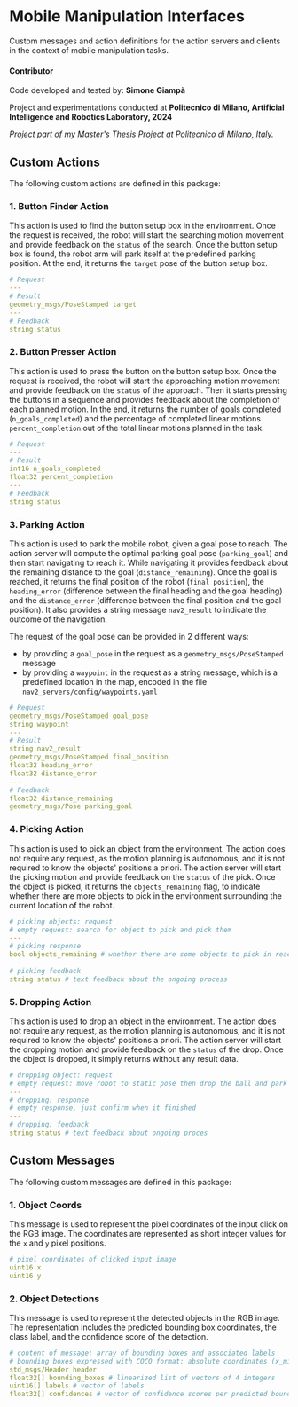 # Mobile Manipulation Interfaces

Custom messages and action definitions for the action servers and clients in the context of mobile manipulation tasks.

#### Contributor

Code developed and tested by: __Simone Giampà__

Project and experimentations conducted at __Politecnico di Milano, Artificial Intelligence and Robotics Laboratory, 2024__

_Project part of my Master's Thesis Project at Politecnico di Milano, Italy._

## Custom Actions

The following custom actions are defined in this package:

### 1. Button Finder Action

This action is used to find the button setup box in the environment. Once the request is received, the robot will start the
searching motion movement and provide feedback on the `status` of the search. Once the button setup box is found, the robot arm will
park itself at the predefined parking position. At the end, it returns the `target` pose of the button setup box. 

```yaml
# Request
---
# Result
geometry_msgs/PoseStamped target
---
# Feedback
string status
```

### 2. Button Presser Action

This action is used to press the button on the button setup box. Once the request is received, the robot will start the
approaching motion movement and provide feedback on the `status` of the approach. Then it starts pressing the buttons in a sequence
and provides feedback about the completion of each planned motion. In the end, it returns the number of goals completed (`n_goals_completed`)
and the percentage of completed linear motions `percent_completion` out of the total linear motions planned in the task.

```yaml
# Request
---
# Result
int16 n_goals_completed
float32 percent_completion
---
# Feedback
string status
```

### 3. Parking Action

This action is used to park the mobile robot, given a goal pose to reach. The action server will compute the optimal parking goal pose 
(`parking_goal`) and then start navigating to reach it. While navigating it provides feedback about the remaining distance to the goal 
(`distance_remaining`). Once the goal is reached, it returns the final position of the robot (`final_position`), 
the `heading_error` (difference between the final heading and the goal heading) and the `distance_error` (difference between the final
position and the goal position). It also provides a string message `nav2_result` to indicate the outcome of the navigation.

The request of the goal pose can be provided in 2 different ways:
- by providing a `goal_pose` in the request as a `geometry_msgs/PoseStamped` message
- by providing a `waypoint` in the request as a string message, which is a predefined location in the map, 
  encoded in the file `nav2_servers/config/waypoints.yaml`

```yaml
# Request
geometry_msgs/PoseStamped goal_pose
string waypoint
---
# Result
string nav2_result
geometry_msgs/PoseStamped final_position
float32 heading_error
float32 distance_error
---
# Feedback
float32 distance_remaining
geometry_msgs/Pose parking_goal
```

### 4. Picking Action

This action is used to pick an object from the environment. The action does not require any request, as the motion planning
is autonomous, and it is not required to know the objects' positions a priori. The action server will start the picking motion
and provide feedback on the `status` of the pick. Once the object is picked, it returns the `objects_remaining` flag, to
indicate whether there are more objects to pick in the environment surrounding the current location of the robot.

```yaml
# picking objects: request
# empty request: search for object to pick and pick them
---
# picking response
bool objects_remaining # whether there are some objects to pick in reachable range
---
# picking feedback
string status # text feedback about the ongoing process
```

### 5. Dropping Action

This action is used to drop an object in the environment. The action does not require any request, as the motion planning
is autonomous, and it is not required to know the objects' positions a priori. The action server will start the dropping motion
and provide feedback on the `status` of the drop. Once the object is dropped, it simply returns without any result data.

```yaml
# dropping object: request
# empty request: move robot to static pose then drop the ball and park itself
---
# dropping: response
# empty response, just confirm when it finished
---
# dropping: feedback
string status # text feedback about ongoing proces
```

## Custom Messages

The following custom messages are defined in this package:

### 1. Object Coords

This message is used to represent the pixel coordinates of the input click on the RGB image.
The coordinates are represented as short integer values for the `x` and `y` pixel positions.
    
```yaml
# pixel coordinates of clicked input image
uint16 x
uint16 y
```

### 2. Object Detections

This message is used to represent the detected objects in the RGB image. The representation includes the
predicted bounding box coordinates, the class label, and the confidence score of the detection.

```yaml
# content of message: array of bounding boxes and associated labels
# bounding boxes expressed with COCO format: absolute coordinates (x_min, y_min, width, height)
std_msgs/Header header
float32[] bounding_boxes # linearized list of vectors of 4 integers
uint16[] labels # vector of labels
float32[] confidences # vector of confidence scores per predicted bounding box
```

